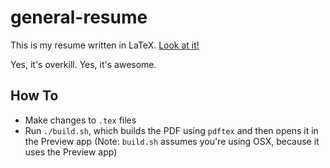 general-resume
==============

This is my resume written in LaTeX. [Look at it!](https://github.com/claytonketner/general-resume/blob/master/output/Clayton-Ketner_General-Resume.pdf)

Yes, it's overkill. Yes, it's awesome.

How To
------------
- Make changes to `.tex` files
- Run `./build.sh`, which builds the PDF using `pdftex` and then opens it in the Preview app
(Note: `build.sh` assumes you're using OSX, because it uses the Preview app)
